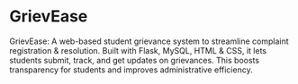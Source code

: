 # GrievEase
GrievEase: A web-based student grievance system to streamline complaint registration &amp; resolution. Built with Flask, MySQL, HTML &amp; CSS, it lets students submit, track, and get updates on grievances. This boosts transparency for students and improves administrative efficiency.
